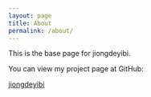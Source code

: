 ```yaml
---
layout: page
title: About
permalink: /about/
---
```


This is the base page for jiongdeyibi.

You can view my project page at GitHub:

[jiongdeyibi](https://github.com/jiongdeyibi/jiongdeyibi.github.io)




